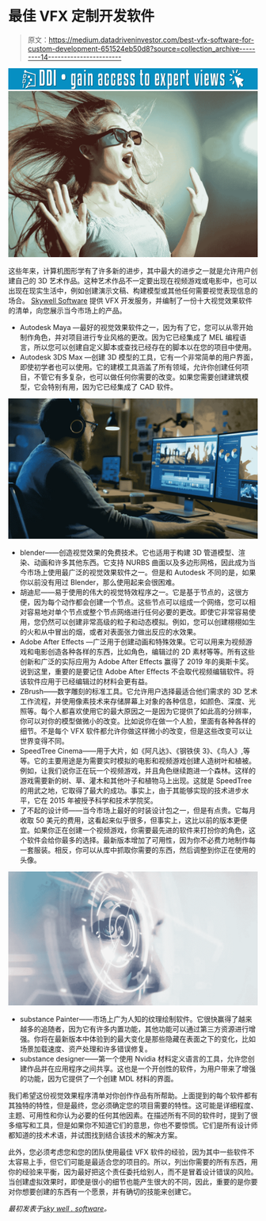 # 最佳 VFX 定制开发软件

> 原文：<https://medium.datadriveninvestor.com/best-vfx-software-for-custom-development-651524eb50d8?source=collection_archive---------14----------------------->

[![](img/60cff867829614c08d9c9ad9eb03b8d6.png)](http://www.track.datadriveninvestor.com/1B9E)![](img/b4d352f9b3569e9bfa2b376376986f7c.png)

这些年来，计算机图形学有了许多新的进步，其中最大的进步之一就是允许用户创建自己的 3D 艺术作品。这种艺术作品不一定要出现在视频游戏或电影中，也可以出现在现实生活中，例如创建演示文稿、构建模型或其他任何需要视觉表现信息的场合。 [Skywell Software](https://skywell.software/) 提供 VFX 开发服务，并编制了一份十大视觉效果软件的清单，向您展示当今市场上的产品。

*   Autodesk Maya —最好的视觉效果软件之一，因为有了它，您可以从零开始制作角色，并对项目进行专业风格的更改。因为它已经集成了 MEL 编程语言，所以您可以创建自定义脚本或查找已经存在的脚本以在您的项目中使用。
*   Autodesk 3DS Max —创建 3D 模型的工具，它有一个非常简单的用户界面，即使初学者也可以使用。它的建模工具涵盖了所有领域，允许你创建任何项目，不管它有多复杂，也可以做任何你需要的改变。如果您需要创建建筑模型，它会特别有用，因为它已经集成了 CAD 软件。

![](img/edec8f836d85e0a85e75a57ffaac84ac.png)

*   blender——创造视觉效果的免费技术。它也适用于构建 3D 管道模型、渲染、动画和许多其他东西。它支持 NURBS 曲面以及多边形网格，因此成为当今市场上使用最广泛的视觉效果软件之一。但是和 Autodesk 不同的是，如果你以前没有用过 Blender，那么使用起来会很困难。
*   胡迪尼——易于使用的伟大的视觉特效程序之一。它是基于节点的，这很方便，因为每个动作都会创建一个节点。这些节点可以组成一个网络，您可以相对容易地对单个节点或整个节点网络进行任何必要的更改。即使它非常容易使用，您仍然可以创建非常高级的粒子和动态模拟。例如，您可以创建栩栩如生的火和从中冒出的烟，或者对表面张力做出反应的水效果。
*   Adobe After Effects —广泛用于创建动画和特殊效果。它可以用来为视频游戏和电影创造各种各样的东西，比如角色，编辑过的 2D 素材等等。所有这些创新和广泛的实际应用为 Adobe After Effects 赢得了 2019 年的奥斯卡奖。说到这里，重要的是要记住 Adobe After Effects 不会取代视频编辑软件。将该软件应用于已经编辑过的材料会更有益。
*   ZBrush——数字雕刻的标准工具。它允许用户选择最适合他们需求的 3D 艺术工作流程，并使用像素技术来存储屏幕上对象的各种信息，如颜色、深度、光照等。每个人都喜欢使用它的最大原因之一是因为它提供了如此高的分辨率，你可以对你的模型做微小的改变。比如说你在做一个人脸，里面有各种各样的细节。不是每个 VFX 软件都允许你做这样微小的改变，但是这些改变可以让世界变得不同。
*   SpeedTree Cinema——用于大片，如《阿凡达》、《钢铁侠 3》、《鸟人》,等等。它的主要用途是为需要实时模拟的电影和视频游戏创建人造树叶和植被。例如，让我们说你正在玩一个视频游戏，并且角色继续跑进一个森林。这样的游戏需要新的树、草、灌木和其他叶子和植物马上出现。这就是 SpeedTree 的用武之地，它取得了最大的成功。事实上，由于其能够实现的技术进步水平，它在 2015 年被授予科学和技术学院奖。
*   了不起的设计师——当今市场上最好的时装设计包之一，但是有点贵。它每月收取 50 美元的费用，这看起来似乎很多，但事实上，这比以前的版本更便宜。如果你正在创建一个视频游戏，你需要最先进的软件来打扮你的角色，这个软件会给你最多的选择。最新版本增加了可用性，因为你不必费力地制作每一套服装。相反，你可以从库中抓取你需要的东西，然后调整到你正在使用的头像。

![](img/2fdf4f14246834b6e15dd7c56f2410eb.png)

*   substance Painter——市场上广为人知的纹理绘制软件。它很快赢得了越来越多的追随者，因为它有许多内置功能，其他功能可以通过第三方资源进行增强。你将在最新版本中体验到的最大变化是那些隐藏在表面之下的变化，比如场景加载速度、资产处理和许多错误修复。
*   substance designer——第一个使用 Nvidia 材料定义语言的工具，允许您创建作品并在应用程序之间共享。这也是一个开创性的软件，为用户带来了增强的功能，因为它提供了一个创建 MDL 材料的界面。

我们希望这份视觉效果程序清单对你创作作品有所帮助。上面提到的每个软件都有其独特的特性，但是最终，您必须确定您的项目需要的特性。这可能是详细程度、主题、可用性和你认为必要的任何其他因素。在描述所有不同的软件时，提到了很多缩写和工具，但是如果你不知道它们的意思，你也不要惊慌。它们是所有设计师都知道的技术术语，并试图找到结合该技术的解决方案。

此外，您必须考虑您和您的团队使用最佳 VFX 软件的经验，因为其中一些软件不太容易上手，但它们可能是最适合您的项目的。所以，列出你需要的所有东西，用你的经验来平衡，因为最好把这个责任委托给别人，而不是冒着设计错误的风险。当创建虚拟效果时，即使是很小的细节也能产生很大的不同，因此，重要的是你要对你想要创建的东西有一个愿景，并有确切的技能来创建它。

*最初发表于*[*sky well . software*](https://skywell.software/blog/best-vfx-software-for-custom-development/)*。*